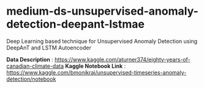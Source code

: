 # medium-ds-unsupervised-anomaly-detection-deepant-lstmae
Deep Learning based technique for Unsupervised Anomaly Detection using DeepAnT and LSTM Autoencoder

**Data Description** : https://www.kaggle.com/aturner374/eighty-years-of-canadian-climate-data 
**Kaggle Notebook Link** : https://www.kaggle.com/bmonikraj/unsupervised-timeseries-anomaly-detection/notebook 
